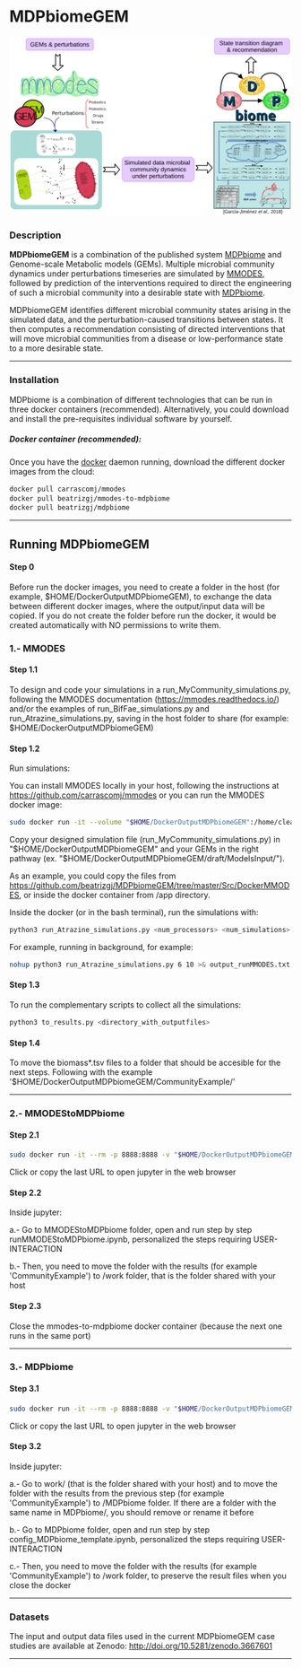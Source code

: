 # **MDPbiomeGEM**

![](schemaMDPbiomeGEM.png)




### Description
**MDPbiomeGEM** is a combination of the published system [MDPbiome](https://github.com/beatrizgj/MDPbiome) and Genome-scale Metabolic models (GEMs).
Multiple microbial community dynamics under perturbations timeseries are simulated by  [MMODES](https://github.com/carrascomj/mmodes), followed by prediction of the interventions required to direct the engineering of such a microbial community into a desirable state with [MDPbiome](https://github.com/beatrizgj/MDPbiome).

MDPbiomeGEM identifies different microbial community states arising in the simulated data, and the perturbation-caused transitions between states.  It then computes a recommendation consisting of directed interventions that will move microbial communities from a disease or low-performance state to a more desirable state.


***

### Installation
MDPbiome is a combination of different technologies that can be run in three docker containers (recommended). Alternatively, you could download and install the pre-requisites individual software by yourself. 

##### Docker container (recommended):

Once you have the [docker](https://docs.docker.com/) daemon running, download the different docker images from the cloud:
```bash
docker pull carrascomj/mmodes
docker pull beatrizgj/mmodes-to-mdpbiome
docker pull beatrizgj/mdpbiome
```

***

## Running MDPbiomeGEM

#### Step 0
Before run the docker images, you need to create a folder in the host (for example, $HOME/DockerOutputMDPbiomeGEM), to exchange the data between different docker images, where the output/input data will be copied.
If you do not create the folder before run the docker, it would be created automatically with NO permissions to write them.


### 1.- MMODES

#### Step 1.1
To design and code your simulations in a run_MyCommunity_simulations.py, following the MMODES documentation (https://mmodes.readthedocs.io/) and/or the examples of run_BifFae_simulations.py and run_Atrazine_simulations.py, saving in the host folder to share (for example: $HOME/DockerOutputMDPbiomeGEM)

#### Step 1.2
Run simulations:

You can install MMODES locally in your host, following the instructions at https://github.com/carrascomj/mmodes
or you can run the MMODES docker image: 
```bash
sudo docker run -it --volume "$HOME/DockerOutputMDPbiomeGEM":/home/cleanapp carrascomj/mmodes
```

Copy your designed simulation file (run_MyCommunity_simulations.py) in "\$HOME/DockerOutputMDPbiomeGEM" and your GEMs in the right pathway (ex. "\$HOME/DockerOutputMDPbiomeGEM/draft/ModelsInput/").

As an example, you could copy the files from https://github.com/beatrizgj/MDPbiomeGEM/tree/master/Src/DockerMMODES, or  inside the docker container from /app directory.

Inside the docker (or in the bash terminal), run the simulations with:
```bash
python3 run_Atrazine_simulations.py <num_processors> <num_simulations>
```

For example, running in background, for example:
```bash
nohup python3 run_Atrazine_simulations.py 6 10 >& output_runMMODES.txt &
```

#### Step 1.3
To run the complementary scripts to collect all the simulations:
```bash
python3 to_results.py <directory_with_outputfiles>
```

#### Step 1.4
To move the biomass*.tsv files to a folder that should be accesible for the next steps. Following with the example '$HOME/DockerOutputMDPbiomeGEM/CommunityExample/'

***

### 2.- MMODEStoMDPbiome
#### Step 2.1
```bash
sudo docker run -it --rm -p 8888:8888 -v "$HOME/DockerOutputMDPbiomeGEM":/home/jovyan/work beatrizgj/mmodes-to-mdpbiome
```

Click or copy the last URL to open jupyter in the web browser

#### Step 2.2
Inside jupyter:

a.- Go to MMODEStoMDPbiome folder, open and run step by step runMMODEStoMDPbiome.ipynb, personalized the steps requiring USER-INTERACTION

b.- Then, you need to move the folder with the results (for example 'CommunityExample') to /work folder, that is the folder shared with your host

#### Step 2.3
Close the mmodes-to-mdpbiome docker container (because the next one runs in the same port)

***

### 3.- MDPbiome

#### Step 3.1
```bash
sudo docker run -it --rm -p 8888:8888 -v "$HOME/DockerOutputMDPbiomeGEM":/home/jovyan/work beatrizgj/mdpbiome
```

Click or copy the last URL to open jupyter in the web browser

#### Step 3.2
Inside jupyter:

a.- Go to work/ (that is the folder shared with your host) and to move the folder with the results from the previous step (for example 'CommunityExample') to /MDPbiome folder. If there are a folder with the same name in MDPbiome/, you should remove or rename it before

b.- Go to MDPbiome folder, open and run step by step config_MDPbiome_template.ipynb, personalized the steps requiring USER-INTERACTION

c.- Then, you need to move the folder with the results (for example 'CommunityExample') to /work folder, to preserve the result files when you close the docker

***

### Datasets
The input and output data files used in the current MDPbiomeGEM case studies are available at Zenodo: http://doi.org/10.5281/zenodo.3667601

***
